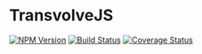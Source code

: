# TransvolveJS # 
[![NPM Version](https://badge.fury.io/js/transvolve.svg)](https://npmjs.org/packages/transvolve) [![Build Status](https://travis-ci.org/joechimo/transvolve.svg?branch=master)](https://travis-is.org/joechimo/transvolve) [![Coverage Status](https://coveralls.io/repos/github/joechimo/transvolve/badge.svg?branch=master)](https://coveralls.io/github/joechimo/transvolve)
